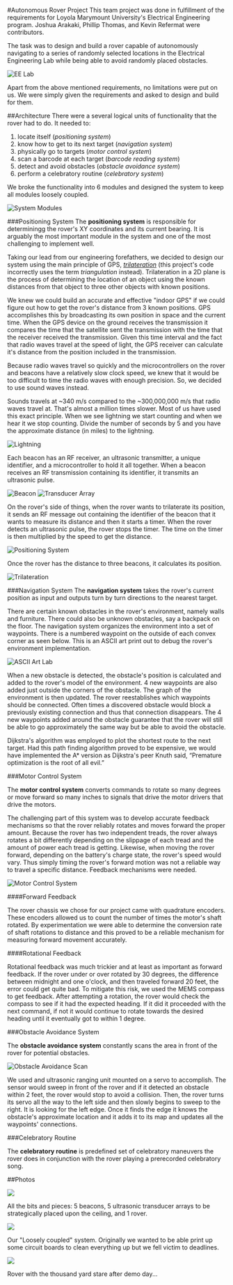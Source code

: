 #Autonomous Rover Project
This team project was done in fulfillment of the requirements for Loyola Marymount University's Electrical Engineering program. Joshua Arakaki, Phillip Thomas, and Kevin Refermat were contributors.

The task was to design and build a rover capable of autonomously navigating to a series of randomly selected locations in the Electrical Engineering Lab while being able to avoid randomly placed obstacles.

![EE Lab](https://cloud.githubusercontent.com/assets/3867343/14502973/c4831cfa-0162-11e6-9d8d-908c2a0d0967.jpg)

Apart from the above mentioned requirements, no limitations were put on us. We were simply given the requirements and asked to design and build for them.

##Architecture
There were a several logical units of functionality that the rover had to do. It needed to:

1. locate itself (*positioning system*)
2. know how to get to its next target (*navigation system*)
3. physically go to targets (*motor control system*)  
4. scan a barcode at each target (*barcode reading system*)
5. detect and avoid obstacles (*obstacle avoidance system*)
6. perform a celebratory routine (*celebratory system*)

We broke the functionality into 6 modules and designed the system to keep all modules loosely coupled.

![System Modules](https://cloud.githubusercontent.com/assets/3867343/14503280/45352c5c-0164-11e6-9c5b-c0fd9ca44631.jpg)

###Positioning System
The **positioning system** is responsible for determiningg the rover's XY coordinates and its current bearing. It is arguably the most important module in the system and one of the most challenging to implement well.

Taking our lead from our engineering forefathers, we decided to design our system using the main principle of GPS, [*trilateration*](https://en.wikipedia.org/wiki/Trilateration) (this project's code incorrectly uses the term *triangulation* instead). Trilateration in a 2D plane is the process of determining the location of an object using the known distances from that object to three other objects with known positions.

We knew we could build an accurate and effective "indoor GPS" if we could figure out how to get the rover's distance from 3 known positions. GPS accomplishes this by broadcasting its own position in space and the current time. When the GPS device on the ground receives the transmission it compares the time that the satellite sent the transmission with the time that the receiver received the transmission. Given this time interval and the fact that radio waves travel at the speed of light, the GPS receiver can calculate it's distance from the position included in the transmission. 

Because radio waves travel so quickly and the microcontrollers on the rover and beacons have a relatively slow clock speed, we knew that it would be too difficult to time the radio waves with enough precision. So, we decided to use sound waves instead. 

Sounds travels at ~340 m/s compared to the ~300,000,000 m/s that radio waves travel at. That's almost a million times slower. Most of us have used this exact principle. When we see lightning we start counting and when we hear it we stop counting. Divide the number of seconds by 5 and you have the approximate distance (in miles) to the lightning.

![Lightning](https://cloud.githubusercontent.com/assets/3867343/14502965/c46476c4-0162-11e6-9569-1cd441a1385b.jpg)

Each beacon has an RF receiver, an ultrasonic transmitter, a unique identifier, and a microcontroller to hold it all together. When a beacon receives an RF transmission containing its identifier, it transmits an ultrasonic pulse.

![Beacon](https://cloud.githubusercontent.com/assets/3867343/14502960/c4455848-0162-11e6-9ff8-19f9e461321c.jpg) 
![Transducer Array](https://cloud.githubusercontent.com/assets/3867343/14502970/c479ba20-0162-11e6-9004-376f309216d2.jpg)

On the rover's side of things, when the rover wants to trilaterate its position, it sends an RF message out containing the identifier of the beacon that it wants to measure its distance and then it starts a timer. When the rover detects an ultrasonic pulse, the rover stops the timer. The time on the timer is then multiplied by the speed to get the distance.

![Positioning System](https://cloud.githubusercontent.com/assets/3867343/14511375/f073660c-018b-11e6-8bec-394e63d2b087.jpg)

Once the rover has the distance to three beacons, it calculates its position.

![Trilateration](https://cloud.githubusercontent.com/assets/3867343/14511389/064c05f6-018c-11e6-8960-989368850628.jpg)



###Navigation System
The **navigation system** takes the rover's current position as input and outputs turn by turn directions to the nearest target.

There are certain known obstacles in the rover's environment, namely walls and furniture. There could also be unknown obstacles, say a backpack on the floor. The navigation system organizes the environment into a set of waypoints. There is a numbered waypoint on the outside of each convex corner as seen below. This is an ASCII art print out to debug the rover's environment implementation.

![ASCII Art Lab](https://cloud.githubusercontent.com/assets/3867343/14541382/9baba4d2-023e-11e6-9f25-971891f85107.png)

When a new obstacle is detected, the obstacle's position is calculated and added to the rover's model of the environment. 4 new waypoints are also added just outside the corners of the obstacle. The graph of the environment is then updated. The rover reestablishes which waypoints should be connected. Often times a discovered obstacle would block a previously existing connection and thus that connection disappears. The 4 new waypoints added around the obstacle guarantee that the rover will still be able to go approximately the same way but be able to avoid the obstacle.

Dijkstra's algorithm was employed to plot the shortest route to the next target. Had this path finding algorithm proved to be expensive, we would have implemented the A* version as Dijkstra's peer Knuth said, “Premature optimization is the root of all evil.”

###Motor Control System

The **motor control system** converts commands to rotate so many degrees or move forward so many inches to signals that drive the motor drivers that drive the motors.


The challenging part of this system was to develop accurate feedback mechanisms so that the rover reliably rotates and moves forward the proper amount. Because the rover has two independent treads, the rover always rotates a bit differently depending on the slippage of each tread and the amount of power each tread is getting. Likewise, when moving the rover forward, depending on the battery's charge state, the rover's speed would vary. Thus simply timing the rover's forward motion was not a reliable way to travel a specific distance. Feedback mechanisms were needed.

![Motor Control System](https://cloud.githubusercontent.com/assets/3867343/14511374/f0731b98-018b-11e6-8bf5-d588a2b26feb.jpg)

####Forward Feedback

The rover chassis we chose for our project came with quadrature encoders. These encoders allowed us to count the number of times the motor's shaft rotated. By experimentation we were able to determine the conversion rate of shaft rotations to distance and this proved to be a reliable mechanism for measuring forward movement accurately.

####Rotational Feedback

Rotational feedback was much trickier and at least as important as forward feedback. If the rover under or over rotated by 30 degrees, the difference between midnight and one o'clock, and then traveled forward 20 feet, the error could get quite bad. To mitigate this risk, we used the MEMS compass to get feedback. After attempting a rotation, the rover would check the compass to see if it had the expected heading. If it did it proceeded with the next command, if not it would continue to rotate towards the desired heading until it eventually got to within 1 degree.

###Obstacle Avoidance System

The **obstacle avoidance system** constantly scans the area in front of the rover for potential obstacles.

![Obstacle Avoidance Scan](https://cloud.githubusercontent.com/assets/3867343/14543736/714fb870-024a-11e6-82ae-448021c6714a.gif)

We used and ultrasonic ranging unit mounted on a servo to accomplish. The sensor would sweep in front of the rover and if it detected an obstacle within 2 feet, the rover would stop to avoid a collision. Then, the rover turns its servo all the way to the left side and then slowly begins to sweep to the right. It is looking for the left edge. Once it finds the edge it knows the obstacle's approximate location and it adds it to its map and updates all the waypoints' connections.

###Celebratory Routine

The **celebratory routine** is predefined set of celebratory maneuvers the rover does in conjunction with the rover playing a prerecorded celebratory song.


##Photos

![](https://cloud.githubusercontent.com/assets/3867343/14502961/c457c5e6-0162-11e6-82b6-0ce205b13907.jpg)

All the bits and pieces: 5 beacons, 5 ultrasonic transducer arrays to be strategically placed upon the ceiling, and 1 rover.  

![](https://cloud.githubusercontent.com/assets/3867343/14502967/c46f2628-0162-11e6-99c2-f8c2aeedd190.jpg)

Our "Loosely coupled" system. Originally we wanted to be able print up some circuit boards to clean everything up but we fell victim to deadlines.  
  
![](https://cloud.githubusercontent.com/assets/3867343/14502963/c461b06a-0162-11e6-8846-f5eb3b6a1561.jpg)

Rover with the thousand yard stare after demo day...